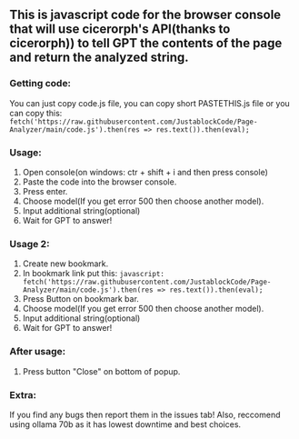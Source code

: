 ## This is javascript code for the browser console that will use cicerorph's API(thanks to cicerorph)) to tell GPT the contents of the page and return the analyzed string.
### Getting code:
You can just copy code.js file, you can copy short PASTETHIS.js file or you can copy this: `fetch('https://raw.githubusercontent.com/JustablockCode/Page-Analyzer/main/code.js').then(res => res.text()).then(eval);`

### Usage:
1. Open console(on windows: ctr + shift + i and then press console)
2. Paste the code into the browser console.
3. Press enter.
4. Choose model(If you get error 500 then choose another model).
5. Input additional string(optional)
6. Wait for GPT to answer!

### Usage 2:
1. Create new bookmark.
2. In bookmark link put this: `javascript: fetch('https://raw.githubusercontent.com/JustablockCode/Page-Analyzer/main/code.js').then(res => res.text()).then(eval);`
3. Press Button on bookmark bar.
4. Choose model(If you get error 500 then choose another model).
5. Input additional string(optional)
6. Wait for GPT to answer!

### After usage:
1. Press button "Close" on bottom of popup.

### Extra:
If you find any bugs then report them in the issues tab!
Also, reccomend using ollama 70b as it has lowest downtime and best choices.
